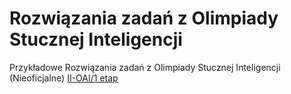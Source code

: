 # Rozwiązania zadań z Olimpiady Stucznej Inteligencji
Przykładowe Rozwiązania zadań z Olimpiady Stucznej Inteligencji (Nieoficjalne)
[II-OAI/1 etap](II-OAI/1%20etap)
